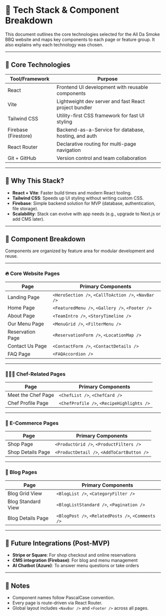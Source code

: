 # 🧱 Tech Stack & Component Breakdown

This document outlines the core technologies selected for the All Da Smoke BBQ website and maps key components to each page or feature group. It also explains why each technology was chosen.

---

## 🚀 Core Technologies

| Tool/Framework       | Purpose                                               |
| -------------------- | ----------------------------------------------------- |
| React                | Frontend UI development with reusable components      |
| Vite                 | Lightweight dev server and fast React project bundler |
| Tailwind CSS         | Utility-first CSS framework for fast UI styling       |
| Firebase (Firestore) | Backend-as-a-Service for database, hosting, and auth  |
| React Router         | Declarative routing for multi-page navigation         |
| Git + GitHub         | Version control and team collaboration                |

---

## 🎯 Why This Stack?

- **React + Vite**: Faster build times and modern React tooling.
- **Tailwind CSS**: Speeds up UI styling without writing custom CSS.
- **Firebase**: Simple backend solution for MVP (database, authentication, file storage).
- **Scalability**: Stack can evolve with app needs (e.g., upgrade to Next.js or add CMS later).

---

## 🧩 Component Breakdown

Components are organized by feature area for modular development and reuse.

---

### 🔥 Core Website Pages

| Page             | Primary Components                                  |
| ---------------- | --------------------------------------------------- |
| Landing Page     | `<HeroSection />`, `<CallToAction />`, `<NavBar />` |
| Home Page        | `<FeaturedMenu />`, `<Gallery />`, `<Footer />`     |
| About Page       | `<TeamIntro />`, `<StoryTimeline />`                |
| Our Menu Page    | `<MenuGrid />`, `<FilterMenu />`                    |
| Reservation Page | `<ReservationForm />`, `<LocationMap />`            |
| Contact Us Page  | `<ContactForm />`, `<ContactDetails />`             |
| FAQ Page         | `<FAQAccordion />`                                  |

---

### 👨🏾‍🍳 Chef-Related Pages

| Page               | Primary Components                        |
| ------------------ | ----------------------------------------- |
| Meet the Chef Page | `<ChefList />`, `<ChefCard />`            |
| Chef Profile Page  | `<ChefProfile />`, `<RecipeHighlights />` |

---

### 🛒 E-Commerce Pages

| Page              | Primary Components                         |
| ----------------- | ------------------------------------------ |
| Shop Page         | `<ProductGrid />`, `<ProductFilters />`    |
| Shop Details Page | `<ProductDetail />`, `<AddToCartButton />` |

---

### 📝 Blog Pages

| Page               | Primary Components                                 |
| ------------------ | -------------------------------------------------- |
| Blog Grid View     | `<BlogList />`, `<CategoryFilter />`               |
| Blog Standard View | `<BlogListStandard />`, `<Pagination />`           |
| Blog Details Page  | `<BlogPost />`, `<RelatedPosts />`, `<Comments />` |

---

## 🧠 Future Integrations (Post-MVP)

- **Stripe or Square**: For shop checkout and online reservations
- **CMS integration (Firebase)**: For blog and menu management
- **AI Chatbot (Azure)**: To answer menu questions or take orders

---

## 🔖 Notes

- Component names follow PascalCase convention.
- Every page is route-driven via React Router.
- Global layout includes `<NavBar />` and `<Footer />` across all pages.
